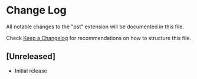 # Change Log

All notable changes to the "pst" extension will be documented in this file.

Check [Keep a Changelog](http://keepachangelog.com/) for recommendations on how to structure this file.

## [Unreleased]

- Initial release
